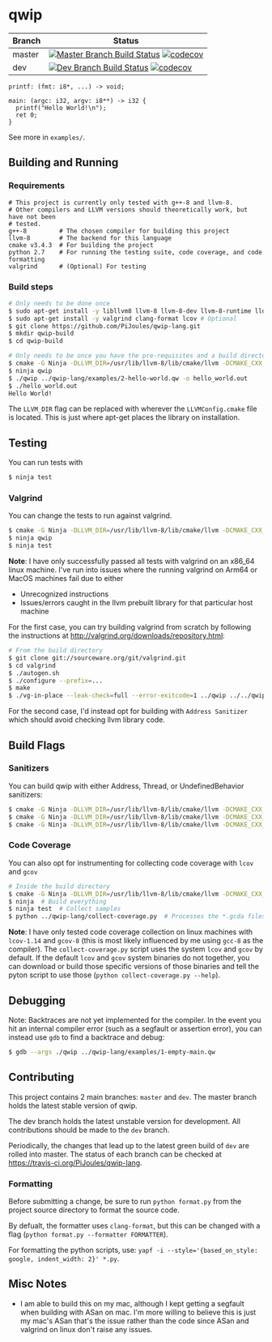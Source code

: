 # qwip

| Branch | Status |
|--------|--------|
| master | [![Master Branch Build Status](https://travis-ci.org/PiJoules/qwip-lang.svg?branch=master)](https://travis-ci.org/PiJoules/qwip-lang) [![codecov](https://codecov.io/gh/PiJoules/qwip-lang/branch/master/graph/badge.svg)](https://codecov.io/gh/PiJoules/qwip-lang) |
| dev    | [![Dev Branch Build Status](https://travis-ci.org/PiJoules/qwip-lang.svg?branch=dev)](https://travis-ci.org/PiJoules/qwip-lang) [![codecov](https://codecov.io/gh/PiJoules/qwip-lang/branch/dev/graph/badge.svg)](https://codecov.io/gh/PiJoules/qwip-lang) |

```
printf: (fmt: i8*, ...) -> void;

main: (argc: i32, argv: i8**) -> i32 {
  printf("Hello World!\n");
  ret 0;
}
```

See more in `examples/`.

## Building and Running

### Requirements

```
# This project is currently only tested with g++-8 and llvm-8.
# Other compilers and LLVM versions should theoretically work, but have not been
# tested.
g++-8         # The chosen compiler for building this project
llvm-8        # The backend for this language
cmake v3.4.3  # For building the project
python 2.7    # For running the testing suite, code coverage, and code formatting
valgrind      # (Optional) For testing
```

### Build steps

```sh
# Only needs to be done once
$ sudo apt-get install -y libllvm8 llvm-8 llvm-8-dev llvm-8-runtime lld-8 g++-8 ninja-build
$ sudo apt-get install -y valgrind clang-format lcov # Optional
$ git clone https://github.com/PiJoules/qwip-lang.git
$ mkdir qwip-build
$ cd qwip-build

# Only needs to be once you have the pre-requisites and a build directory.
$ cmake -G Ninja -DLLVM_DIR=/usr/lib/llvm-8/lib/cmake/llvm -DCMAKE_CXX_COMPILER=g++-8 ../qwip-lang  
$ ninja qwip
$ ./qwip ../qwip-lang/examples/2-hello-world.qw -o hello_world.out
$ ./hello_world.out
Hello World!
```

The `LLVM_DIR` flag can be replaced with wherever the `LLVMConfig.cmake` file is located. This is just where apt-get places the library on installation.

## Testing

You can run tests with

```sh
$ ninja test
```

### Valgrind

You can change the tests to run against valgrind.

```sh
$ cmake -G Ninja -DLLVM_DIR=/usr/lib/llvm-8/lib/cmake/llvm -DCMAKE_CXX_COMPILER=g++-8 -DTEST_WITH_VALGRIND=ON ../qwip-lang
$ ninja qwip
$ ninja test
```

**Note**: I have only successfully passed all tests with valgrind on an x86_64 linux machine. I've run into issues where the running valgrind on Arm64 or MacOS machines fail due to either
- Unrecognized instructions
- Issues/errors caught in the llvm prebuilt library for that particular host machine

For the first case, you can try building valgrind from scratch by following the instructions at http://valgrind.org/downloads/repository.html:

```sh
# From the build directory
$ git clone git://sourceware.org/git/valgrind.git
$ cd valgrind
$ ./autogen.sh
$ ./configure --prefix=...
$ make
$ ./vg-in-place --leak-check=full --error-exitcode=1 ../qwip ../../qwip-lang/examples/1-empty-main.qw
```

For the second case, I'd instead opt for building with `Address Sanitizer` which should avoid checking llvm library code.

## Build Flags

### Sanitizers

You can build qwip with either Address, Thread, or UndefinedBehavior sanitizers:

```sh
$ cmake -G Ninja -DLLVM_DIR=/usr/lib/llvm-8/lib/cmake/llvm -DCMAKE_CXX_COMPILER=g++-8 -DSANITIZER=ADDRESS ../qwip-lang
$ cmake -G Ninja -DLLVM_DIR=/usr/lib/llvm-8/lib/cmake/llvm -DCMAKE_CXX_COMPILER=g++-8 -DSANITIZER=THREAD ../qwip-lang
$ cmake -G Ninja -DLLVM_DIR=/usr/lib/llvm-8/lib/cmake/llvm -DCMAKE_CXX_COMPILER=g++-8 -DSANITIZER=UNDEFINED ../qwip-lang
```

### Code Coverage

You can also opt for instrumenting for collecting code coverage with `lcov` and `gcov`

```sh
# Inside the build directory
$ cmake -G Ninja -DLLVM_DIR=/usr/lib/llvm-8/lib/cmake/llvm -DCMAKE_CXX_COMPILER=g++-8 -DCODE_COVERAGE=On ../qwip-lang
$ ninja  # Build everything
$ ninja test  # Collect samples
$ python ../qwip-lang/collect-coverage.py  # Processes the *.gcda files, creates gcov files, and prints a coverage summary
```

**Note**: I have only tested code coverage collection on linux machines with `lcov-1.14` and `gcov-8` (this is most likely influenced by me using `gcc-8` as the compiler). The `collect-coverage.py` script uses the system `lcov` and `gcov` by default. If the default `lcov` and `gcov` system binaries do not together, you can download or build those specific versions of those binaries and tell the pyton script to use those (`python collect-coverage.py --help`).

## Debugging

Note: Backtraces are not yet implemented for the compiler. In the event you hit an internal compiler error (such as a segfault or assertion error), you can instead use `gdb` to find a backtrace and debug:

```sh
$ gdb --args ./qwip ../qwip-lang/examples/1-empty-main.qw
```

## Contributing

This project contains 2 main branches: `master` and `dev`. The master branch holds the latest stable version of qwip.

The dev branch holds the latest unstable version for development. All contributions should be made to the `dev` branch.

Periodically, the changes that lead up to the latest green build of `dev` are rolled into master. The status of each branch can be checked at https://travis-ci.org/PiJoules/qwip-lang.

### Formatting

Before submitting a change, be sure to run `python format.py` from the project source directory to format the source code.

By defualt, the formatter uses `clang-format`, but this can be changed with a flag (`python format.py --formatter FORMATTER`).

For formatting the python scripts, use: `yapf -i --style='{based_on_style: google, indent_width: 2}' *.py`.

## Misc Notes

- I am able to build this on my mac, although I kept getting a segfault when
  building with ASan on mac. I'm more willing to believe this is just my mac's
  ASan that's the issue rather than the code since ASan and valgrind on linux
  don't raise any issues.
